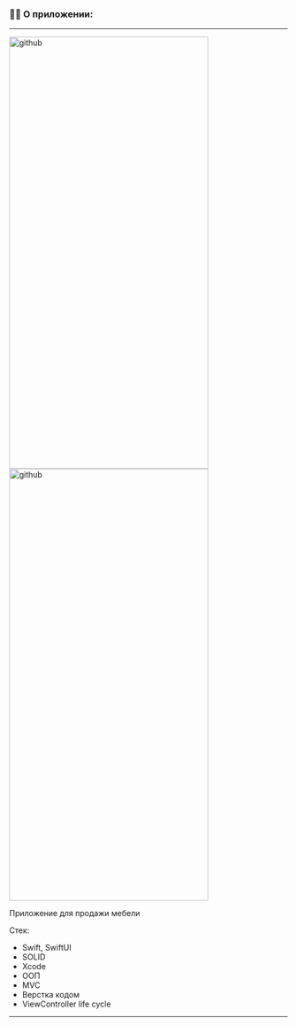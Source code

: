 ### :man_technologist: О приложении:
---

<img src="https://user-images.githubusercontent.com/96999908/221592374-e0fa94a7-1f67-4fb5-ab7b-084945a06250.PNG" title="github" alt="github" width="360" height="780"/>
<img src="https://user-images.githubusercontent.com/96999908/221592362-cceb63b3-84b6-4f90-bf1f-a2b189340697.PNG" title="github" alt="github" width="360" height="780"/>

Приложение для продажи мебели

Стек:
- Swift, SwiftUI
- SOLID
- Xcode
- ООП
- MVC
- Верстка кодом
- ViewController life cycle

---

